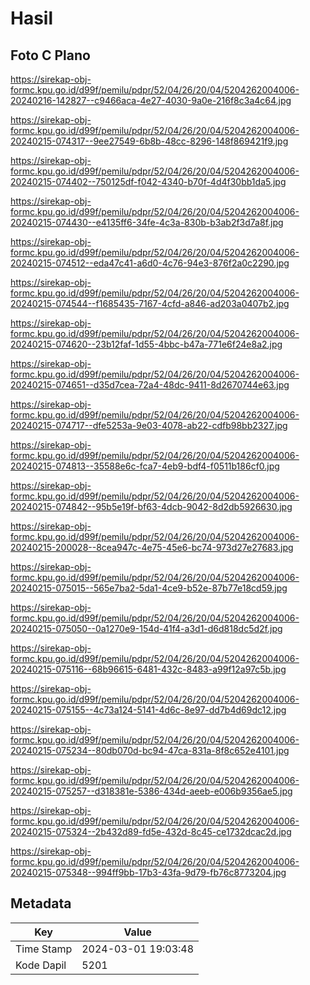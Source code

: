 # Hasil

## Foto C Plano

https://sirekap-obj-formc.kpu.go.id/d99f/pemilu/pdpr/52/04/26/20/04/5204262004006-20240216-142827--c9466aca-4e27-4030-9a0e-216f8c3a4c64.jpg

https://sirekap-obj-formc.kpu.go.id/d99f/pemilu/pdpr/52/04/26/20/04/5204262004006-20240215-074317--9ee27549-6b8b-48cc-8296-148f869421f9.jpg

https://sirekap-obj-formc.kpu.go.id/d99f/pemilu/pdpr/52/04/26/20/04/5204262004006-20240215-074402--750125df-f042-4340-b70f-4d4f30bb1da5.jpg

https://sirekap-obj-formc.kpu.go.id/d99f/pemilu/pdpr/52/04/26/20/04/5204262004006-20240215-074430--e4135ff6-34fe-4c3a-830b-b3ab2f3d7a8f.jpg

https://sirekap-obj-formc.kpu.go.id/d99f/pemilu/pdpr/52/04/26/20/04/5204262004006-20240215-074512--eda47c41-a6d0-4c76-94e3-876f2a0c2290.jpg

https://sirekap-obj-formc.kpu.go.id/d99f/pemilu/pdpr/52/04/26/20/04/5204262004006-20240215-074544--f1685435-7167-4cfd-a846-ad203a0407b2.jpg

https://sirekap-obj-formc.kpu.go.id/d99f/pemilu/pdpr/52/04/26/20/04/5204262004006-20240215-074620--23b12faf-1d55-4bbc-b47a-771e6f24e8a2.jpg

https://sirekap-obj-formc.kpu.go.id/d99f/pemilu/pdpr/52/04/26/20/04/5204262004006-20240215-074651--d35d7cea-72a4-48dc-9411-8d2670744e63.jpg

https://sirekap-obj-formc.kpu.go.id/d99f/pemilu/pdpr/52/04/26/20/04/5204262004006-20240215-074717--dfe5253a-9e03-4078-ab22-cdfb98bb2327.jpg

https://sirekap-obj-formc.kpu.go.id/d99f/pemilu/pdpr/52/04/26/20/04/5204262004006-20240215-074813--35588e6c-fca7-4eb9-bdf4-f0511b186cf0.jpg

https://sirekap-obj-formc.kpu.go.id/d99f/pemilu/pdpr/52/04/26/20/04/5204262004006-20240215-074842--95b5e19f-bf63-4dcb-9042-8d2db5926630.jpg

https://sirekap-obj-formc.kpu.go.id/d99f/pemilu/pdpr/52/04/26/20/04/5204262004006-20240215-200028--8cea947c-4e75-45e6-bc74-973d27e27683.jpg

https://sirekap-obj-formc.kpu.go.id/d99f/pemilu/pdpr/52/04/26/20/04/5204262004006-20240215-075015--565e7ba2-5da1-4ce9-b52e-87b77e18cd59.jpg

https://sirekap-obj-formc.kpu.go.id/d99f/pemilu/pdpr/52/04/26/20/04/5204262004006-20240215-075050--0a1270e9-154d-41f4-a3d1-d6d818dc5d2f.jpg

https://sirekap-obj-formc.kpu.go.id/d99f/pemilu/pdpr/52/04/26/20/04/5204262004006-20240215-075116--68b96615-6481-432c-8483-a99f12a97c5b.jpg

https://sirekap-obj-formc.kpu.go.id/d99f/pemilu/pdpr/52/04/26/20/04/5204262004006-20240215-075155--4c73a124-5141-4d6c-8e97-dd7b4d69dc12.jpg

https://sirekap-obj-formc.kpu.go.id/d99f/pemilu/pdpr/52/04/26/20/04/5204262004006-20240215-075234--80db070d-bc94-47ca-831a-8f8c652e4101.jpg

https://sirekap-obj-formc.kpu.go.id/d99f/pemilu/pdpr/52/04/26/20/04/5204262004006-20240215-075257--d318381e-5386-434d-aeeb-e006b9356ae5.jpg

https://sirekap-obj-formc.kpu.go.id/d99f/pemilu/pdpr/52/04/26/20/04/5204262004006-20240215-075324--2b432d89-fd5e-432d-8c45-ce1732dcac2d.jpg

https://sirekap-obj-formc.kpu.go.id/d99f/pemilu/pdpr/52/04/26/20/04/5204262004006-20240215-075348--994ff9bb-17b3-43fa-9d79-fb76c8773204.jpg


## Metadata

| Key        | Value               |
| ---------- | ------------------- |
| Time Stamp | 2024-03-01 19:03:48 |
| Kode Dapil | 5201                |




